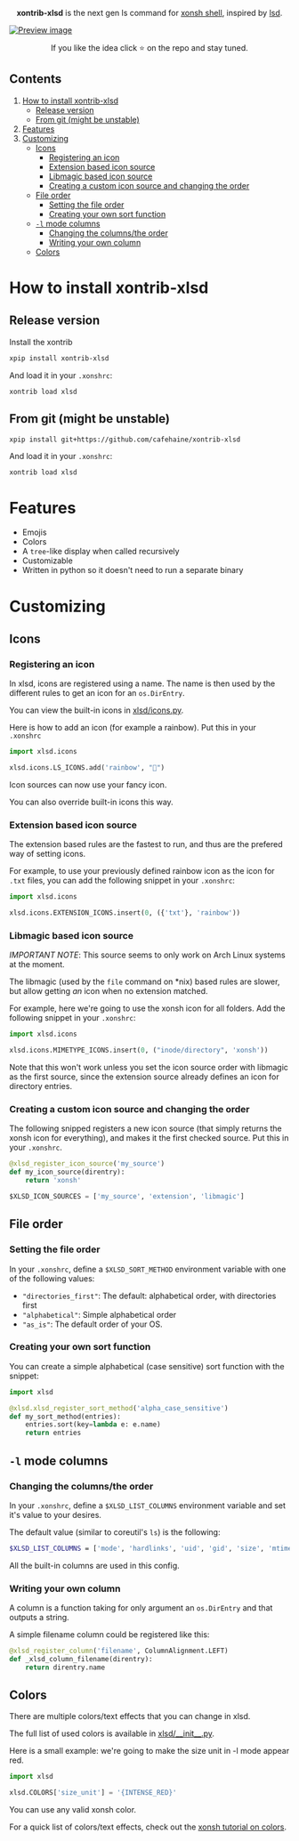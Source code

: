 <p align="center">
<b>xontrib-xlsd</b> is the next gen ls command for <a href="https://xon.sh">xonsh shell</a>, inspired by <a href="https://github.com/Peltoche/lsd">lsd</a>.
</p>

<a href="https://github.com/cafehaine/xontrib-xlsd"><img src="https://raw.githubusercontent.com/cafehaine/xontrib-xlsd/master/assets/social-preview.png" alt="Preview image"></a>

<p align="center">  
If you like the idea click ⭐ on the repo and stay tuned.
</p>


## Contents

1. [How to install xontrib-xlsd](#how-to-install-xontrib-xlsd)
   - [Release version](#release-version)
   - [From git (might be unstable)](#from-git-might-be-unstable)
2. [Features](#features)
3. [Customizing](#customizing)
   - [Icons](#icons)
      - [Registering an icon](#registering-an-icon)
      - [Extension based icon source](#extension-based-icon-source)
      - [Libmagic based icon source](#libmagic-based-icon-source)
      - [Creating a custom icon source and changing the order](#creating-a-custom-icon-source-and-changing-the-order)
   - [File order](#file-order)
      - [Setting the file order](#setting-the-file-order)
      - [Creating your own sort function](#creating-your-own-sort-function)
   - [`-l` mode columns](#-l-mode-columns)
      - [Changing the columns/the order](#changing-the-columnsthe-order)
      - [Writing your own column](#writing-your-own-column)
   - [Colors](#colors)

# How to install xontrib-xlsd

## Release version

Install the xontrib

```bash
xpip install xontrib-xlsd
```

And load it in your `.xonshrc`:

```
xontrib load xlsd
```

## From git (might be unstable)

```bash
xpip install git+https://github.com/cafehaine/xontrib-xlsd
```

And load it in your `.xonshrc`:

```
xontrib load xlsd
```

# Features

- Emojis
- Colors
- A `tree`-like display when called recursively
- Customizable
- Written in python so it doesn't need to run a separate binary

# Customizing

## Icons

### Registering an icon

In xlsd, icons are registered using a name. The name is then used by the different rules to get an icon for an `os.DirEntry`.

You can view the built-in icons in [xlsd/icons.py](xlsd/icons.py#L99).

Here is how to add an icon (for example a rainbow). Put this in your `.xonshrc`

```python
import xlsd.icons

xlsd.icons.LS_ICONS.add('rainbow', "🌈")
```

Icon sources can now use your fancy icon.

You can also override built-in icons this way.

### Extension based icon source

The extension based rules are the fastest to run, and thus are the prefered way of setting icons.

For example, to use your previously defined rainbow icon as the icon for `.txt` files, you can add the following snippet in your `.xonshrc`:

```python
import xlsd.icons

xlsd.icons.EXTENSION_ICONS.insert(0, ({'txt'}, 'rainbow'))
```

### Libmagic based icon source

*IMPORTANT NOTE*: This source seems to only work on Arch Linux systems at the moment.

The libmagic (used by the `file` command on \*nix) based rules are slower, but allow getting *an* icon when no extension matched.

For example, here we're going to use the xonsh icon for all folders. Add the following snippet in your `.xonshrc`:

```python
import xlsd.icons

xlsd.icons.MIMETYPE_ICONS.insert(0, ("inode/directory", 'xonsh'))
```

Note that this won't work unless you set the icon source order with libmagic as the first source, since the extension source already defines an icon for directory entries.

### Creating a custom icon source and changing the order

The following snipped registers a new icon source (that simply returns the xonsh icon for everything), and makes it the first checked source. Put this in your `.xonshrc`.

```python
@xlsd_register_icon_source('my_source')
def my_icon_source(direntry):
    return 'xonsh'

$XLSD_ICON_SOURCES = ['my_source', 'extension', 'libmagic']
```

## File order

### Setting the file order

In your `.xonshrc`, define a `$XLSD_SORT_METHOD` environment variable with one of the following values:

- `"directories_first"`: The default: alphabetical order, with directories first
- `"alphabetical"`: Simple alphabetical order
- `"as_is"`: The default order of your OS.

### Creating your own sort function

You can create a simple alphabetical (case sensitive) sort function with the snippet:

```python
import xlsd

@xlsd.xlsd_register_sort_method('alpha_case_sensitive')
def my_sort_method(entries):
    entries.sort(key=lambda e: e.name)
    return entries
```

## `-l` mode columns

### Changing the columns/the order

In your `.xonshrc`, define a `$XLSD_LIST_COLUMNS` environment variable and set it's value to your desires.

The default value (similar to coreutil's `ls`) is the following:
```bash
$XLSD_LIST_COLUMNS = ['mode', 'hardlinks', 'uid', 'gid', 'size', 'mtime', 'name']
```

All the built-in columns are used in this config.

### Writing your own column

A column is a function taking for only argument an `os.DirEntry` and that outputs a string.

A simple filename column could be registered like this:
```python
@xlsd_register_column('filename', ColumnAlignment.LEFT)
def _xlsd_column_filename(direntry):
    return direntry.name
```

## Colors

There are multiple colors/text effects that you can change in xlsd.

The full list of used colors is available in [xlsd/\_\_init\_\_.py](xlsd/__init__.py#L4).

Here is a small example: we're going to make the size unit in -l mode appear red.

```python
import xlsd

xlsd.COLORS['size_unit'] = '{INTENSE_RED}'
```

You can use any valid xonsh color.

For a quick list of colors/text effects, check out the [xonsh tutorial on colors](https://xon.sh/tutorial.html#customizing-the-prompt).
